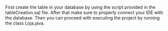 First create the table in your database by using the script provided in the tableCreation.sql file. After that make sure to properly connect your IDE with the database. Then you can proceed with executing the project by running the class Loja.java.
